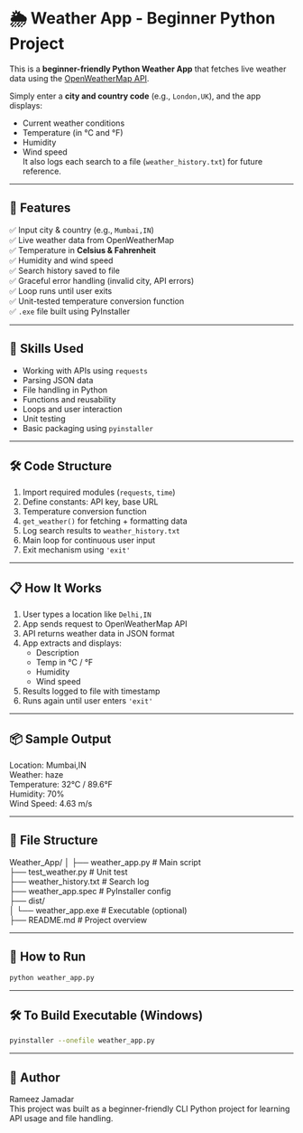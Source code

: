 # 🌦️ Weather App - Beginner Python Project

This is a **beginner-friendly Python Weather App** that fetches live weather data using the [OpenWeatherMap API](https://openweathermap.org/api).

Simply enter a **city and country code** (e.g., `London,UK`), and the app displays:
- Current weather conditions
- Temperature (in °C and °F)
- Humidity
- Wind speed  
It also logs each search to a file (`weather_history.txt`) for future reference.

---

## 🚀 Features

✅ Input city & country (e.g., `Mumbai,IN`)  
✅ Live weather data from OpenWeatherMap  
✅ Temperature in **Celsius & Fahrenheit**  
✅ Humidity and wind speed  
✅ Search history saved to file  
✅ Graceful error handling (invalid city, API errors)  
✅ Loop runs until user exits  
✅ Unit-tested temperature conversion function  
✅ `.exe` file built using PyInstaller

---

## 🧠 Skills Used

- Working with APIs using `requests`
- Parsing JSON data
- File handling in Python
- Functions and reusability
- Loops and user interaction
- Unit testing
- Basic packaging using `pyinstaller`

---

## 🛠️ Code Structure

1. Import required modules (`requests`, `time`)
2. Define constants: API key, base URL
3. Temperature conversion function
4. `get_weather()` for fetching + formatting data
5. Log search results to `weather_history.txt`
6. Main loop for continuous user input
7. Exit mechanism using `'exit'`

---

## 📋 How It Works

1. User types a location like `Delhi,IN`
2. App sends request to OpenWeatherMap API
3. API returns weather data in JSON format
4. App extracts and displays:
   - Description
   - Temp in °C / °F
   - Humidity
   - Wind speed
5. Results logged to file with timestamp
6. Runs again until user enters `'exit'`

---

## 📦 Sample Output

Location: Mumbai,IN  
Weather: haze  
Temperature: 32°C / 89.6°F  
Humidity: 70%  
Wind Speed: 4.63 m/s

---

## 📁 File Structure

Weather_App/
│
├── weather_app.py              # Main script  
├── test_weather.py             # Unit test  
├── weather_history.txt         # Search log  
├── weather_app.spec            # PyInstaller config  
├── dist/  
│   └── weather_app.exe         # Executable (optional)  
├── README.md                   # Project overview   

---

## 🧪 How to Run

```bash
python weather_app.py
```

---

## 🛠️ To Build Executable (Windows)

```bash
pyinstaller --onefile weather_app.py
```

---

## 🙌 Author

Rameez Jamadar  
This project was built as a beginner-friendly CLI Python project for learning API usage and file handling.
